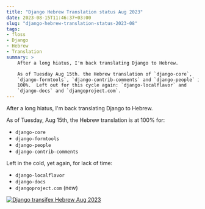 ```yaml
---
title: "Django Hebrew Translation status Aug 2023"
date: 2023-08-15T11:46:37+03:00
slug: "django-hebrew-translation-status-2023-08"
tags: 
- floss
- Django
- Hebrew
- Translation
summary: >
    After a long hiatus, I'm back translating Django to Hebrew.

    As of Tuesday Aug 15th. the Hebrew translation of `django-core`,
    `django-formtools`, `django-contrib-comments` and `django-people` is back at
    100%.  Left out for this cycle again: `django-localflavor` and
    `django-docs` and `djangoproject.com`.
---
```


After a long hiatus, I'm back translating Django to Hebrew.

As of Tuesday, Aug 15th, the Hebrew translation is at 100% for:

* `django-core`
* `django-formtools`
* `django-people`
* `django-contrib-comments`

Left in the cold, yet again, for lack of time:

* `django-localflavor`
* `django-docs`
* `djangoproject.com` (new)

[![Django transifex Hebrew Aug 2023](/img/posts/t_transifex_django_2023_08.png)](/img/posts/transifex_django_2023_08.png)
